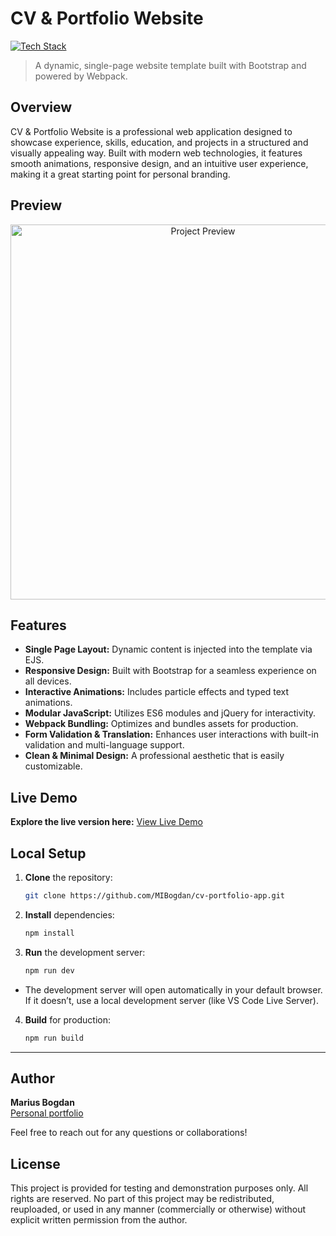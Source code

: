 # CV & Portfolio Website


[![Tech Stack](https://img.shields.io/badge/HTML%20%7C%20SCSS%20%7C%20JavaScript%20%7C%20jQuery%20%7C%20Bootstrap%20%7C%20Webpack-black?style=flat-square)](#)


> A dynamic, single-page website template built with Bootstrap and powered by Webpack.

## Overview
CV & Portfolio Website is a professional web application designed to showcase experience, skills, education, and projects in a structured and visually appealing way. Built with modern web technologies, it features smooth animations, responsive design, and an intuitive user experience, making it a great starting point for personal branding.

## Preview

<p align="center">
  <img src="preview.png" alt="Project Preview" width="600">
</p>

## Features
- **Single Page Layout:** Dynamic content is injected into the template via EJS. 
- **Responsive Design:** Built with Bootstrap for a seamless experience on all devices. 
- **Interactive Animations:** Includes particle effects and typed text animations. 
- **Modular JavaScript:** Utilizes ES6 modules and jQuery for interactivity. 
- **Webpack Bundling:** Optimizes and bundles assets for production. 
- **Form Validation & Translation:** Enhances user interactions with built-in validation and multi-language support. 
- **Clean & Minimal Design:** A professional aesthetic that is easily customizable.


## Live Demo
**Explore the live version here:** [View Live Demo](https://marius-bogdan.com/projects/cv-portfolio-app/)

## Local Setup
1. **Clone** the repository:
   ```bash
   git clone https://github.com/MIBogdan/cv-portfolio-app.git
   ```
2. **Install** dependencies:
   ```bash
   npm install
   ```

3. **Run** the development server:
   ```bash
   npm run dev
   ```
- The development server will open automatically in your default browser. If it doesn’t, use a local development server (like VS Code Live Server).

4. **Build** for production:
   ```bash
   npm run build
   ```
---

## Author
**Marius Bogdan**  
[Personal portfolio](https://marius-bogdan.com/)

Feel free to reach out for any questions or collaborations!

## License

This project is provided for testing and demonstration purposes only. All rights are reserved. No part of this project may be redistributed, reuploaded, or used in any manner (commercially or otherwise) without explicit written permission from the author.


